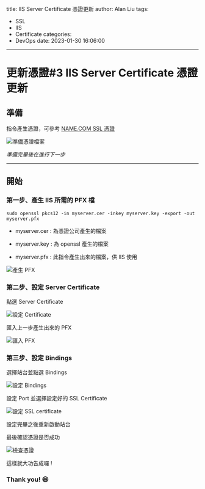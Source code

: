 title: IIS Server Certificate 憑證更新
author: Alan Liu
tags:
  - SSL
  - IIS
  - Certificate
categories:
  - DevOps
date: 2023-01-30 16:06:00
---
# 更新憑證#3 IIS Server Certificate 憑證更新

## 準備


指令產生憑證，可參考 [NAME.COM SSL 憑證](https://hi-alan-liu.github.io/blog/2022/06/13/NAME.COM-certificate/)

![準備憑證檔案](1675069465828.jpg)

*準備完畢後在進行下一步*

---

## 開始

### 第一步、產生 IIS 所需的 PFX 檔

```Linux=
sudo openssl pkcs12 -in myserver.cer -inkey myserver.key -export -out myserver.pfx
```

* myserver.cer : 為憑證公司產生的檔案

* myserver.key : 為 openssl 產生的檔案

* myserver.pfx : 此指令產生出來的檔案，供 IIS 使用

![產生 PFX](1675069171929.jpg)

### 第二步、設定 Server Certificate

點選 Server Certificate 

![設定 Certificate](1675059927328.jpg)

匯入上一步產生出來的 PFX 

![匯入 PFX](1675071077072.jpg)

### 第三步、設定 Bindings

選擇站台並點選 Bindings

![設定 Bindings](1675071194833.jpg)

設定 Port 並選擇設定好的 SSL Certificate

![設定 SSL certificate](1675071249831.jpg)

設定完畢之後重新啟動站台

最後確認憑證是否成功

![檢查憑證](1675071249835.jpg)

這樣就大功告成囉 !

### Thank you! :smile:

